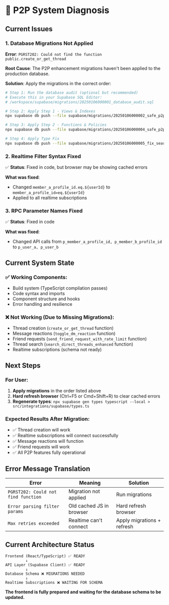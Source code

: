 # 🚨 P2P System Diagnosis

## Current Issues

### 1. **Database Migrations Not Applied**
**Error**: `PGRST202: Could not find the function public.create_or_get_thread`

**Root Cause**: The P2P enhancement migrations haven't been applied to the production database.

**Solution**: Apply the migrations in the correct order:

```bash
# Step 1: Run the database audit (optional but recommended)
# Execute this in your Supabase SQL Editor:
# /workspace/supabase/migrations/20250106000001_database_audit.sql

# Step 2: Apply Step 1 - Views & Indexes
npx supabase db push --file supabase/migrations/20250106000002_safe_p2p_enhancements_step1.sql

# Step 3: Apply Step 2 - Functions & Policies  
npx supabase db push --file supabase/migrations/20250106000004_safe_p2p_enhancements_step2_fixed.sql

# Step 4: Apply Type Fix
npx supabase db push --file supabase/migrations/20250106000005_fix_search_function_types.sql
```

### 2. **Realtime Filter Syntax Fixed**
✅ **Status**: Fixed in code, but browser may be showing cached errors

**What was fixed**:
- Changed `member_a_profile_id.eq.${userId}` to `member_a_profile_id=eq.${userId}`
- Applied to all realtime subscriptions

### 3. **RPC Parameter Names Fixed**  
✅ **Status**: Fixed in code

**What was fixed**:
- Changed API calls from `p_member_a_profile_id, p_member_b_profile_id` to `p_user_a, p_user_b`

## Current System State

### ✅ **Working Components**:
- Build system (TypeScript compilation passes)
- Code syntax and imports
- Component structure and hooks
- Error handling and resilience

### ❌ **Not Working (Due to Missing Migrations)**:
- Thread creation (`create_or_get_thread` function)
- Message reactions (`toggle_dm_reaction` function) 
- Friend requests (`send_friend_request_with_rate_limit` function)
- Thread search (`search_direct_threads_enhanced` function)
- Realtime subscriptions (schema not ready)

## Next Steps

### **For User**:
1. **Apply migrations** in the order listed above
2. **Hard refresh browser** (Ctrl+F5 or Cmd+Shift+R) to clear cached errors
3. **Regenerate types**: `npx supabase gen types typescript --local > src/integrations/supabase/types.ts`

### **Expected Results After Migration**:
- ✅ Thread creation will work
- ✅ Realtime subscriptions will connect successfully  
- ✅ Message reactions will function
- ✅ Friend requests will work
- ✅ All P2P features fully operational

## Error Message Translation

| Error | Meaning | Solution |
|-------|---------|----------|
| `PGRST202: Could not find function` | Migration not applied | Run migrations |
| `Error parsing filter params` | Old cached JS in browser | Hard refresh browser |
| `Max retries exceeded` | Realtime can't connect | Apply migrations + refresh |

## Current Architecture Status

```
Frontend (React/TypeScript) ✅ READY
         ↓
API Layer (Supabase Client) ✅ READY  
         ↓
Database Schema ❌ MIGRATIONS NEEDED
         ↓
Realtime Subscriptions ❌ WAITING FOR SCHEMA
```

**The frontend is fully prepared and waiting for the database schema to be updated.**